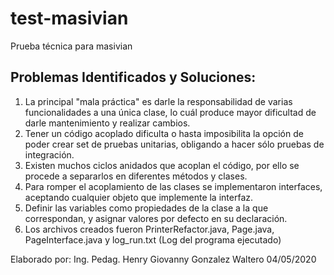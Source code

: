 
# test-masivian
Prueba técnica para masivian

## Problemas Identificados y Soluciones:

1. La principal "mala práctica" es darle la responsabilidad de varias funcionalidades
    a una única clase, lo cuál produce mayor dificultad de darle mantenimiento y realizar
    cambios.
2. Tener un código acoplado dificulta o hasta imposibilita la opción de poder crear
    set de pruebas unitarias, obligando a hacer sólo pruebas de integración.
3. Existen muchos ciclos anidados que acoplan el código, por ello se procede a separarlos
    en diferentes métodos y clases.
4. Para romper el acoplamiento de las clases se implementaron interfaces, aceptando
    cualquier objeto que implemente la interfaz.
5. Definir las variables como propiedades de la clase a la que correspondan, y asignar
    valores por defecto en su declaración.
6. Los archivos creados fueron PrinterRefactor.java, Page.java, PageInterface.java y
   log_run.txt (Log del programa ejecutado)

Elaborado por: Ing. Pedag. Henry Giovanny Gonzalez Waltero
04/05/2020
